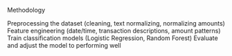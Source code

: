 Methodology

Preprocessing the dataset (cleaning, text normalizing, normalizing amounts)
Feature engineering (date/time, transaction descriptions, amount patterns)
Train classification models (Logistic Regression, Random Forest)
Evaluate and adjust the model to performing well
